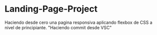 # Landing-Page-Project

Haciendo desde cero una pagina responsiva aplicando flexbox de CSS a nivel de principiante.
"Haciendo commit desde VSC"